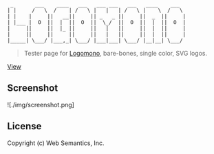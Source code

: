 ```
 _       ___    ____   ___   ___ ___   ___   ____    ___  
| |     /   \  /    | /   \ |   |   | /   \ |    \  /   \
| |    |     ||   __||     || _   _ ||     ||  _  ||     |
| |___ |  O  ||  |  ||  O  ||  \_/  ||  O  ||  |  ||  O  |
|     ||     ||  |_ ||     ||   |   ||     ||  |  ||     |
|     ||     ||     ||     ||   |   ||     ||  |  ||     |
|_____| \___/ |___,_| \___/ |___|___| \___/ |__|__| \___/

```
> Tester page for [Logomono](http://logomono.com/), bare-bones, single color, SVG logos.

[View](http://websemantics.github.io/logomono/)

## Screenshot

![./img/screenshot.png]

## License

Copyright (c) Web Semantics, Inc.
